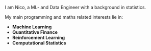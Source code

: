 I am Nico, a ML- and Data Engineer with a background in statistics. 

My main programming and maths related interests lie in:
- **Machine Learning**
- **Quantitative Finance**
- **Reinforcement Learning**
- **Computational Statistics**

